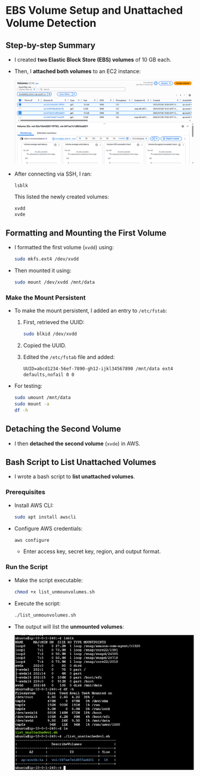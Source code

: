 
# EBS Volume Setup and Unattached Volume Detection

## Step-by-step Summary

- I created **two Elastic Block Store (EBS) volumes** of 10 GB each.
- Then, I **attached both volumes** to an EC2 instance:

  ![EBS Volumes](./ebsvolumes.png)

- After connecting via SSH, I ran:
  ```bash
  lsblk
  ```
  This listed the newly created volumes:

  ```
  xvdd
  xvde
  ```

## Formatting and Mounting the First Volume

- I formatted the first volume (`xvdd`) using:
  ```bash
  sudo mkfs.ext4 /dev/xvdd
  ```

- Then mounted it using:
  ```bash
  sudo mount /dev/xvdd /mnt/data
  ```

### Make the Mount Persistent

- To make the mount persistent, I added an entry to `/etc/fstab`:
  1. First, retrieved the UUID:
     ```bash
     sudo blkid /dev/xvdd
     ```

  2. Copied the UUID.

  3. Edited the `/etc/fstab` file and added:
     ```
     UUID=abcd1234-56ef-7890-gh12-ijkl34567890 /mnt/data ext4 defaults,nofail 0 0
     ```

- For testing:
  ```bash
  sudo umount /mnt/data
  sudo mount -a
  df -h
  ```

## Detaching the Second Volume

- I then **detached the second volume** (`xvde`) in AWS.

## Bash Script to List Unattached Volumes

- I wrote a bash script to **list unattached volumes**.

### Prerequisites

- Install AWS CLI:
  ```bash
  sudo apt install awscli
  ```

- Configure AWS credentials:
  ```bash
  aws configure
  ```
  - Enter access key, secret key, region, and output format.

### Run the Script

- Make the script executable:
  ```bash
  chmod +x list_unmounvolumes.sh
  ```

- Execute the script:
  ```bash
  ./list_unmounvolumes.sh
  ```

- The output will list the **unmounted volumes**:

  ![Unattached Volumes Output](./output.png)
